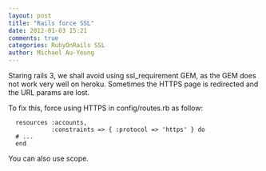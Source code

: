 ```yaml
---
layout: post
title: "Rails force SSL"
date: 2012-01-03 15:21
comments: true
categories: RubyOnRails SSL
author: Michael Au-Yeung
---
```

<p>
Staring rails 3, we shall avoid using ssl_requirement GEM, as the GEM does not work very well on heroku. 
Sometimes the HTTPS page is redirected and the URL params are lost. 

To fix this, force using HTTPS in config/routes.rb as follow: 

```
  resources :accounts,
            :constraints => { :protocol => 'https' } do 
  # ... 
  end 
```

You can also use scope. 
</p>
